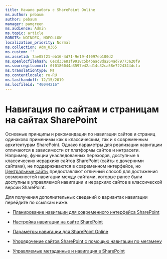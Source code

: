 ```yaml
---
title: Начало работы с SharePoint Online
ms.author: pebaum
author: pebaum
manager: pamgreen
ms.audience: Admin
ms.topic: article
ROBOTS: NOINDEX, NOFOLLOW
localization_priority: Normal
ms.collection: Adm_O365
ms.custom: ''
ms.assetid: 7ae05f21-eb16-4d71-9e19-4f097eb100d2
ms.openlocfilehash: 6ecd33e81f9918c5b4baac8da264ad79773a20f9
ms.sourcegitcommit: 0f0186044a3597e42ad14c32ca58e7224344dcfa
ms.translationtype: MT
ms.contentlocale: ru-RU
ms.lasthandoff: 12/15/2019
ms.locfileid: "40044216"
---
```

# <a name="site-and-page-navigation-in-sharepoint-sites"></a>Навигация по сайтам и страницам на сайтах SharePoint

Основные принципы и рекомендации по навигации сайтов и страниц одинаково применимы как к классическим, так и к современным архитектурам SharePoint. Однако параметры для реализации навигации отличаются в зависимости от платформы сайтов и интрасети. Например, функции унаследованных переходов, доступные в классических иерархиях сайтов SharePoint (сайты с дочерними сайтами), не поддерживаются в современном интерфейсе, но [Центральные сайты](https://support.office.com/article/fe26ae84-14b7-45b6-a6d1-948b3966427f) предоставляют отличный способ для достижения возможностей навигации между сайтами, которые ранее были доступны в управляемой навигации и иерархиях сайтов в классической версии SharePoint.

 Для получения дополнительных сведений о вариантах навигации перейдите по ссылкам ниже.

 - [Планирование навигации для современного интерфейса SharePoint](https://docs.microsoft.com/sharepoint/plan-navigation-modern-experience)

- [Настройка навигации на сайте SharePoint](https://support.office.com/article/customize-the-navigation-on-your-sharepoint-site-3cd61ae7-a9ed-4e1e-bf6d-4655f0bf25ca)

- [Параметры навигации для SharePoint Online](https://docs.microsoft.com/office365/enterprise/navigation-options-for-sharepoint-online)
 
- [Упорядочение сайтов SharePoint с помощью навигации по мегамену](https://techcommunity.microsoft.com/t5/Microsoft-SharePoint-Blog/Organize-your-SharePoint-sites-with-megamenu-navigation-and-new/ba-p/328068)

- [Управляемые метаданные и навигация в SharePoint](https://docs.microsoft.com/sharepoint/dev/general-development/managed-metadata-and-navigation-in-sharepoint)


